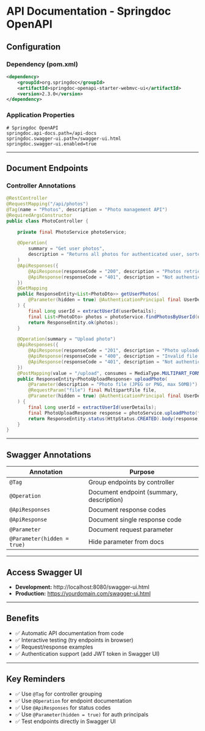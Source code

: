 # API Documentation - Springdoc OpenAPI

## Configuration

### Dependency (pom.xml)

```xml
<dependency>
    <groupId>org.springdoc</groupId>
    <artifactId>springdoc-openapi-starter-webmvc-ui</artifactId>
    <version>2.3.0</version>
</dependency>
```

### Application Properties

```properties
# Springdoc OpenAPI
springdoc.api-docs.path=/api-docs
springdoc.swagger-ui.path=/swagger-ui.html
springdoc.swagger-ui.enabled=true
```

---

## Document Endpoints

### Controller Annotations

```java
@RestController
@RequestMapping("/api/photos")
@Tag(name = "Photos", description = "Photo management API")
@RequiredArgsConstructor
public class PhotoController {

    private final PhotoService photoService;

    @Operation(
        summary = "Get user photos",
        description = "Returns all photos for authenticated user, sorted by date taken"
    )
    @ApiResponses({
        @ApiResponse(responseCode = "200", description = "Photos retrieved successfully"),
        @ApiResponse(responseCode = "401", description = "Not authenticated")
    })
    @GetMapping
    public ResponseEntity<List<PhotoDto>> getUserPhotos(
        @Parameter(hidden = true) @AuthenticationPrincipal final UserDetails userDetails
    ) {
        final Long userId = extractUserId(userDetails);
        final List<PhotoDto> photos = photoService.findPhotosByUserId(userId);
        return ResponseEntity.ok(photos);
    }

    @Operation(summary = "Upload photo")
    @ApiResponses({
        @ApiResponse(responseCode = "201", description = "Photo uploaded successfully"),
        @ApiResponse(responseCode = "400", description = "Invalid file or file too large"),
        @ApiResponse(responseCode = "401", description = "Not authenticated")
    })
    @PostMapping(value = "/upload", consumes = MediaType.MULTIPART_FORM_DATA_VALUE)
    public ResponseEntity<PhotoUploadResponse> uploadPhoto(
        @Parameter(description = "Photo file (JPEG or PNG, max 50MB)")
        @RequestParam("file") final MultipartFile file,
        @Parameter(hidden = true) @AuthenticationPrincipal final UserDetails userDetails
    ) {
        final Long userId = extractUserId(userDetails);
        final PhotoUploadResponse response = photoService.uploadPhoto(file, userId);
        return ResponseEntity.status(HttpStatus.CREATED).body(response);
    }
}
```

---

## Swagger Annotations

| Annotation | Purpose |
|------------|---------|
| `@Tag` | Group endpoints by controller |
| `@Operation` | Document endpoint (summary, description) |
| `@ApiResponses` | Document response codes |
| `@ApiResponse` | Document single response code |
| `@Parameter` | Document request parameter |
| `@Parameter(hidden = true)` | Hide parameter from docs |

---

## Access Swagger UI

- **Development:** http://localhost:8080/swagger-ui.html
- **Production:** https://yourdomain.com/swagger-ui.html

---

## Benefits

- ✅ Automatic API documentation from code
- ✅ Interactive testing (try endpoints in browser)
- ✅ Request/response examples
- ✅ Authentication support (add JWT token in Swagger UI)

---

## Key Reminders

- ✅ Use `@Tag` for controller grouping
- ✅ Use `@Operation` for endpoint documentation
- ✅ Use `@ApiResponses` for status codes
- ✅ Use `@Parameter(hidden = true)` for auth principals
- ✅ Test endpoints directly in Swagger UI
